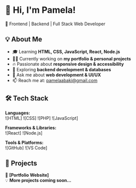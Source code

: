# 👋 Hi, I'm Pamela!
🚀 Frontend | Backend | Full Stack Web Developer 

## 💡 About Me
- 🎓 Learning **HTML, CSS, JavaScript, React, Node.js**
- 👨‍💻 Currently working on **my portfolio & personal projects**
- 🔥 Passionate about **responsive design & accessibility**
- 🌱 Exploring **backend development & databases**
- 💬 Ask me about **web development & UI/UX**
- 📫 Reach me at: pamelaabaki@gmail.com

## 🛠️ Tech Stack
**Languages:**  
![HTML]
![CSS]
![PHP]
![JavaScript]

**Frameworks & Libraries:**  
![React]
![Node.js]

**Tools & Platforms:**  
![GitHub]
![VS Code]

## 📌 Projects
🌟 **[Portfolio Website]**   
💡 **More projects coming soon...**



